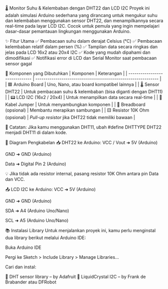 🌡️ Monitor Suhu & Kelembaban dengan DHT22 dan LCD I2C
Proyek ini adalah simulasi Arduino sederhana yang dirancang untuk mengukur suhu dan kelembaban menggunakan sensor DHT22, dan menampilkannya secara real-time pada layar LCD I2C. Cocok untuk pemula yang ingin mempelajari dasar-dasar pemantauan lingkungan menggunakan Arduino.

✨ Fitur Utama
✅ Pembacaan suhu dalam derajat Celsius (°C)
✅ Pembacaan kelembaban relatif dalam persen (%)
✅ Tampilan data secara ringkas dan jelas pada LCD 16x2 atau 20x4 I2C
✅ Kode yang mudah dipahami dan dimodifikasi
✅ Notifikasi error di LCD dan Serial Monitor saat pembacaan sensor gagal

🔧 Komponen yang Dibutuhkan
| Komponen                       | Keterangan                                                    |
| ------------------------------ | ------------------------------------------------------------- |
| 🟦 Arduino Board               | Uno, Nano, atau board kompatibel lainnya                      |
| 🌡️ Sensor DHT22                | Untuk pembacaan suhu & kelembaban (bisa diganti dengan DHT11) |
| 📟 LCD I2C (16x2 / 20x4)       | Untuk menampilkan data secara real-time                       |
| 🔌 Kabel Jumper                | Untuk menyambungkan komponen                                  |
| 🔲 Breadboard (opsional)       | Membantu merapikan sambungan                                  |
| 🟨 Resistor 10K Ohm (opsional) | *Pull-up resistor* jika DHT22 tidak memiliki bawaan           |


📝 Catatan: Jika kamu menggunakan DHT11, ubah #define DHTTYPE DHT22 menjadi DHT11 di dalam kode.

🔌 Diagram Pengkabelan
📥 DHT22 ke Arduino:
VCC / Vout ➜ 5V (Arduino)

GND ➜ GND (Arduino)

Data ➜ Digital Pin 2 (Arduino)

💡 Jika tidak ada resistor internal, pasang resistor 10K Ohm antara pin Data dan VCC.

📤 LCD I2C ke Arduino:
VCC ➜ 5V (Arduino)

GND ➜ GND (Arduino)

SDA ➜ A4 (Arduino Uno/Nano)

SCL ➜ A5 (Arduino Uno/Nano)

📚 Instalasi Library
Untuk menjalankan proyek ini, kamu perlu menginstal dua library berikut melalui Arduino IDE:

Buka Arduino IDE

Pergi ke Sketch > Include Library > Manage Libraries...

Cari dan instal:

🔹 DHT sensor library – by Adafruit
🔹 LiquidCrystal I2C – by Frank de Brabander atau DFRobot
